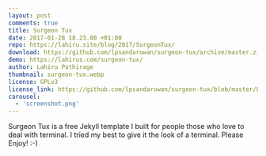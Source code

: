 ```yaml
---
layout: post
comments: true
title: Surgeon Tux
date: 2017-01-28 18.23.00 +01:00
repo: https://lahiru.site/blog/2017/SurgeonTux/
download: https://github.com/lpsandaruwan/surgeon-tux/archive/master.zip
demo: https://lahirus.com/surgeon-tux/
author: Lahiru Pathirage
thumbnail: surgeon-tux.webp
license: GPLv3
license_link: https://github.com/lpsandaruwan/surgeon-tux/blob/master/LICENSE
carousel:
  - 'screenshot.png'
---
```


Surgeon Tux is a free Jekyll template I built for people those who love to deal with terminal. I tried my best to give it the look of a terminal.
Please Enjoy! :-)
